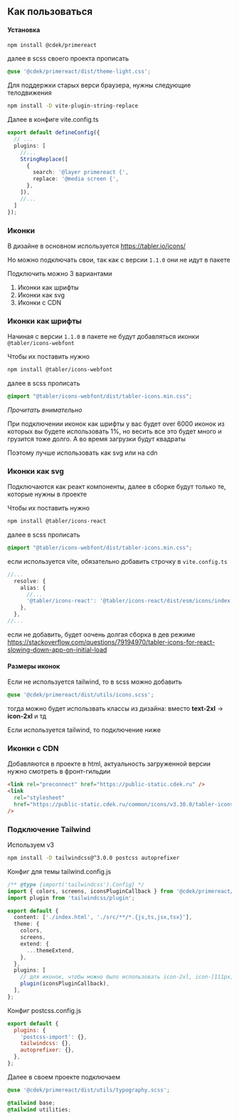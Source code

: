 ## Как пользоваться

#### Установка
```bash
npm install @cdek/primereact
```

далее в scss своего проекта прописать
```scss
@use '@cdek/primereact/dist/theme-light.css';
```

Для поддержки старых верси браузера, нужны следующие телодвижения
```bash
npm install -D vite-plugin-string-replace
```

Далее в конфиге vite.config.ts
```ts
export default defineConfig({
  // ...
  plugins: [
    //...
    StringReplace([
      {
        search: '@layer primereact {',
        replace: '@media screen {',
      },
    ]),
    //...
  ]
});
```

### Иконки

В дизайне в основном используется https://tabler.io/icons/

Но можно подключать свои, так как с версии `1.1.0` они не идут в пакете

Подключить можно 3 вариантами
1. Иконки как шрифты
2. Иконки как svg
3. Иконки с CDN

### Иконки как шрифты
Начиная с версии `1.1.0` в пакете не будут добавляться иконки `@tabler/icons-webfont`

Чтобы их поставить нужно
```bash
npm install @tabler/icons-webfont
```

далее в scss прописать
```scss
@import "@tabler/icons-webfont/dist/tabler-icons.min.css";
```

*Прочитать внимательно*

При подключении иконок как шрифты у вас будет over 6000 иконок из которых вы будете использовать 1%, но весить все это будет много и грузится тоже долго. А во время загрузки будут квадраты

Поэтому лучше использовать как svg или на cdn

### Иконки как svg 
Подключаются как реакт компоненты, далее в сборке будут только те, которые нужны в проекте

Чтобы их поставить нужно
```bash
npm install @tabler/icons-react
```

далее в scss прописать
```scss
@import "@tabler/icons-webfont/dist/tabler-icons.min.css";
```

если используется vite, обязательно добавить строчку в `vite.config.ts`
```ts
//...
  resolve: {
    alias: {
      //...
      '@tabler/icons-react': '@tabler/icons-react/dist/esm/icons/index.mjs',
    },
  },
//...
```

если не добавить, будет оочень долгая сборка в дев режиме https://stackoverflow.com/questions/79194970/tabler-icons-for-react-slowing-down-app-on-initial-load

#### Размеры иконок
Если не используется tailwind, то в scss можно добавить
```scss
@use '@cdek/primereact/dist/utils/icons.scss';
```
тогда можно будет использвать классы из дизайна: вместо **text-2xl** -> **icon-2xl** и тд

Если используется tailwind, то подключение ниже

### Иконки с CDN

Добавляются в проекте в html, актуальность загруженной версии нужно смотреть в фронт-гильдии

```html
<link rel="preconnect" href="https://public-static.cdek.ru" />
<link
  rel="stylesheet"
  href="https://public-static.cdek.ru/common/icons/v3.30.0/tabler-icons.min.css"
/>
```

### Подключение Tailwind

Используем v3
```bash
npm install -D tailwindcss@^3.0.0 postcss autoprefixer
```

Конфиг для темы tailwind.config.js
```ts
/** @type {import('tailwindcss').Config} */
import { colors, screens, iconsPluginCallback } from '@cdek/primereact/dist/tailwind';
import plugin from 'tailwindcss/plugin';

export default {
  content: ['./index.html', './src/**/*.{js,ts,jsx,tsx}'],
  theme: {
    colors,
    screens,
    extend: {
      ...themeExtend,
    },
  },
  plugins: [
    // для иконок, чтобы можно было использовать icon-2xl, icon-[111px], md:icon-3xl
    plugin(iconsPluginCallback),
  ],
};
```

Конфиг postcss.config.js
```js
export default {
  plugins: {
    'postcss-import': {},
    tailwindcss: {},
    autoprefixer: {},
  },
};
```

Далее в своем проекте подключаем

```scss
@use '@cdek/primereact/dist/utils/typography.scss';

@tailwind base;
@tailwind utilities;
```

